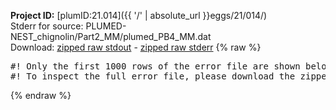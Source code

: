 **Project ID:** [plumID:21.014]({{ '/' | absolute_url }}eggs/21/014/)  
Stderr for source:  PLUMED-NEST_chignolin/Part2_MM/plumed_PB4_MM.dat   
Download: [zipped raw stdout](plumed_PB4_MM.dat.plumed_master.stdout.txt.zip) - [zipped raw stderr](plumed_PB4_MM.dat.plumed_master.stderr.txt.zip) 
{% raw %}
<pre>
#! Only the first 1000 rows of the error file are shown below
#! To inspect the full error file, please download the zipped raw stderr file above
</pre>
{% endraw %}

